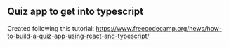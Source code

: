 ## Quiz app to get into typescript

Created following this tutorial:
https://www.freecodecamp.org/news/how-to-build-a-quiz-app-using-react-and-typescript/
